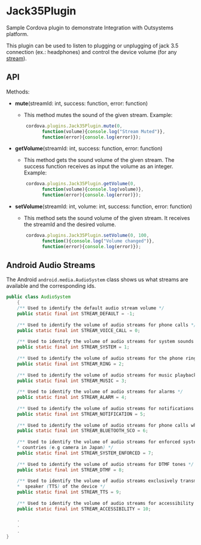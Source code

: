 # Jack35Plugin 
Sample Cordova plugin to demonstrate Integration with Outsystems platform.

This plugin can be used to listen to plugging or unplugging of jack 3.5 connection (ex.: headphones) and control the device volume (for any [stream](#Android-Audio-Streams)).

## API

Methods:
* **mute**(streamId: int, success: function, error: function)
    * This method mutes the sound of the given stream.
    Example: 
    ```javascript
        cordova.plugins.Jack35Plugin.mute(0,
              function(volume){console.log("Stream Muted")},
              function(error){console.log(error)});
    ```
    
* **getVolume**(streamId: int, success: function, error: function)
    * This method gets the sound volume of the given stream. The success function receives as input the volume as an integer.
    Example: 
    ```javascript
        cordova.plugins.Jack35Plugin.getVolume(0,
              function(volume){console.log(volume)},
              function(error){console.log(error)});
    ```
    
* **setVolume**(streamId: int, volume: int, success: function, error: function)
    * This method sets the sound volume of the given stream. It receives the streamId and the desired volume.
    ```javascript
        cordova.plugins.Jack35Plugin.setVolume(0, 100,
              function(){console.log("Volume changed")},
              function(error){console.log(error)});
    ```

## Android Audio Streams
The Android ```android.media.AudioSystem``` class shows us what streams are available and the corresponding ids.
```java
public class AudioSystem
    {
    /** Used to identify the default audio stream volume */
    public static final int STREAM_DEFAULT = -1;
    
    /** Used to identify the volume of audio streams for phone calls */
    public static final int STREAM_VOICE_CALL = 0;
    
    /** Used to identify the volume of audio streams for system sounds */
    public static final int STREAM_SYSTEM = 1;
    
    /** Used to identify the volume of audio streams for the phone ring and message alerts */
    public static final int STREAM_RING = 2;
    
    /** Used to identify the volume of audio streams for music playback */
    public static final int STREAM_MUSIC = 3;
    
    /** Used to identify the volume of audio streams for alarms */
    public static final int STREAM_ALARM = 4;
    
    /** Used to identify the volume of audio streams for notifications */
    public static final int STREAM_NOTIFICATION = 5;
    
    /** Used to identify the volume of audio streams for phone calls when connected on bluetooth */
    public static final int STREAM_BLUETOOTH_SCO = 6;
    
    /** Used to identify the volume of audio streams for enforced system sounds in certain
    * countries (e.g camera in Japan) */
    public static final int STREAM_SYSTEM_ENFORCED = 7;
    
    /** Used to identify the volume of audio streams for DTMF tones */
    public static final int STREAM_DTMF = 8;
    
    /** Used to identify the volume of audio streams exclusively transmitted through the
    *  speaker (TTS) of the device */
    public static final int STREAM_TTS = 9;
    
    /** Used to identify the volume of audio streams for accessibility prompts */
    public static final int STREAM_ACCESSIBILITY = 10;
    
    .
    .
    .
}
```

